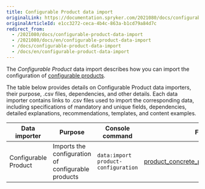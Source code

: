```yaml
---
title: Configurable Product data import
originalLink: https://documentation.spryker.com/2021080/docs/configurable-product-data-import
originalArticleId: e1cc3272-ceca-4b4c-863a-b1cd79a84d7c
redirect_from:
  - /2021080/docs/configurable-product-data-import
  - /2021080/docs/en/configurable-product-data-import
  - /docs/configurable-product-data-import
  - /docs/en/configurable-product-data-import
---
```


The *Configurable Product* data import describes how you can import the configuration of [configurable products](https://documentation.spryker.com/2021080/docs/configurable-product). 

The table below provides details on Configurable Product data importers, their purpose, .csv files, dependencies, and other details. Each data importer contains links to .csv files used to import the corresponding data, including specifications of mandatory and unique fields, dependencies, detailed explanations, recommendations, templates, and content examples.

| Data importer | Purpose | Console command| Files | Dependencies |
| --- | --- | --- | --- |--- |
| Configurable Product   | Imports the configuration of configurable products |`data:import product-configuration` | [product_concrete_pre_configuration.csv](/docs/scos/dev/data-import/{{page.version}}/data-import-categories/special-product-types/configurable-product-import-category/file-details-product-concrete-pre-configuration.csv.html) |  |


